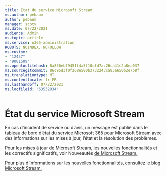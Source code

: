 ```yaml
---
title: État du service Microsoft Stream
ms.author: pebaum
author: pebaum
manager: scotv
ms.date: 07/22/2021
audience: Admin
ms.topic: article
ms.service: o365-administration
ROBOTS: NOINDEX, NOFOLLOW
ms.custom:
- "12457"
- "9001509"
ms.openlocfilehash: 8a856eb79451f4a5f10efd7ac26ca41c2a8ea037
ms.sourcegitcommit: 86c95d3f0f268e500b3732243ca85a650b2e7b8f
ms.translationtype: MT
ms.contentlocale: fr-FR
ms.lasthandoff: 07/22/2021
ms.locfileid: "53532934"
---
```

# <a name="microsoft-stream-service-health"></a>État du service Microsoft Stream

En cas d’incident de service ou d’avis, un message est publié dans le tableau de bord d’état du service Microsoft 365 pour Microsoft Stream avec des informations sur les mises à jour, l’état et la résolution des problèmes.

Pour les mises à jour de Microsoft Stream, les nouvelles fonctionnalités et les correctifs significatifs, voir Nouveautés [de Microsoft Stream.](https://aka.ms/StreamNew)

Pour plus d’informations sur les nouvelles fonctionnalités, consultez [le blog Microsoft Stream.](https://aka.ms/StreamBlog)

